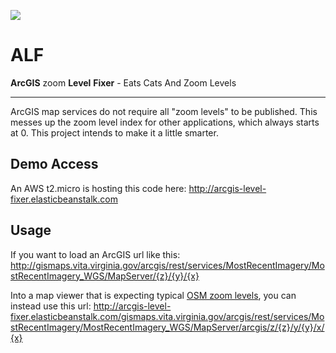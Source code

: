 ![](http://img2.wikia.nocookie.net/__cb20110128060130/alf/images/9/92/Cat_sandwich.jpg)
# ALF
 **ArcGIS** zoom **Level** **Fixer** - Eats Cats And Zoom Levels


---

ArcGIS map services do not require all "zoom levels" to be published. This messes up the zoom level index for other applications, which always starts at 0. This project intends to make it a little smarter.


Demo Access
-----------

An AWS t2.micro is hosting this code here: http://arcgis-level-fixer.elasticbeanstalk.com

Usage
-----

If you want to load an ArcGIS url like this:
http://gismaps.vita.virginia.gov/arcgis/rest/services/MostRecentImagery/MostRecentImagery_WGS/MapServer/{z}/{y}/{x}

Into a map viewer that is expecting typical [OSM zoom levels](http://wiki.openstreetmap.org/wiki/Zoom_levels), you can instead use this url:
http://arcgis-level-fixer.elasticbeanstalk.com/gismaps.vita.virginia.gov/arcgis/rest/services/MostRecentImagery/MostRecentImagery_WGS/MapServer/arcgis/z/{z}/y/{y}/x/{x}
